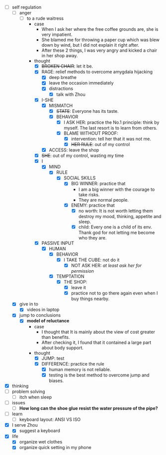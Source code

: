 - [ ] self regulation
    - [ ] anger
        - [ ] to a rude waitress
            - case
                - When I ask her where the free coffee grounds are, she is very impatient.
                - She blamed me for throwing a paper cup which was blew down by wind, but I did not explain it right after.
                - After these 2 things, I was very angry and kicked a chair in her shop away.
            - thought
                - [x] ~~BROKEN CHAIR~~: let it be.
                - [x] RAGE: relief methods to overcome amygdala hijacking
                    - [x] deep breathe
                    - [x] leave the occasion immediately
                    - [x] distractions
                        - [x] talk with Zhou
                - [x] I-SHE
                    - [x] MISMATCH
                        - [x] ~~STATE~~: Everyone has its taste.
                        - [x] BEHAVIOR
                            - [x] I ASK HER: practice the No.1 principle: think by myself. The last resort is to learn from others.
                            - [x] BLAME WITHOUT PROOF:
                                - [x] intervention: tell her that it was not me.
                                - [x] ~~HER RULE~~: out of my control
                    - [x] ACCESS: leave the shop
                - [x] ~~SHE~~: out of my control, wasting my time
                - [x] I
                    - [x] MIND
                        - [x] RULE
                            - [x] SOCIAL SKILLS
                                - [x] BIG WINNER: practice that 
                                    - I am a big winner with the courage to take risks.
                                    - They are normal people.
                                - [x] ENEMY: practice that
                                    - [x] no worth: It is not worth letting them destroy my mood, thinking, appetite and sleep.
                                    - [x] child: Every one is a child of its env. Thank god for not letting me become who they are.
                - [x] PASSIVE INPUT
                    - [x] HUMAN
                        - [x] BEHAVIOR
                            - [x] I TAKE THE CUBE: not do it
                                - [x] NOT ASK HER: *at least ask her for permission*
                        - [x] TEMPTATION
                            - [x] THE SHOP:
                                - [x] leave it
                                - [x] practice not to go there again even when I buy things nearby.
    - [x] give in to
        - [x] videos in laptop
    - [x] jump to conclusions
        - [x] **model of reluctance**
            - case
                - I thought that It is mainly about the view of cost greater than benefits. 
                - After checking it, I found that it contained a large part about body support.
            - thought
                - [x] JUMP: test
                - [x] DIFFERENCE: practice the rule
                    - [x] human memory is not reliable.
                    - [x] testing is the best method to overcome jump and biases.
- [x] thinking
- [ ] problem solving
    - [ ] itch when sleep
- [ ] issues
    - [ ] **How long can the shoe glue resist the water pressure of the pipe?**
- [ ] learn
    - [ ] keyboard layout: ANSI VS ISO 
- [x] I serve Zhou
    - [x] suggest a keyboard
- [x] life
    - [x] organize wet clothes
    - [x] organize quick setting in my phone